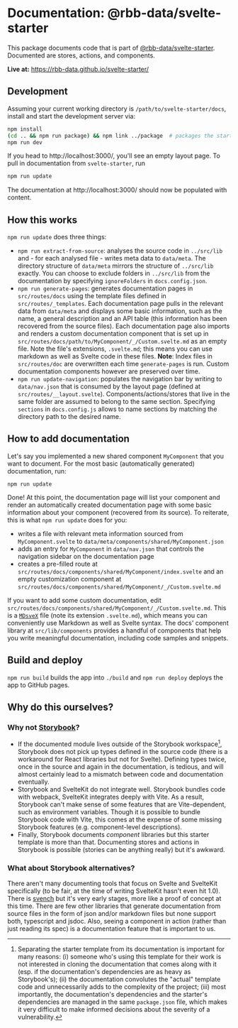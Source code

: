 # Documentation: @rbb-data/svelte-starter

This package documents code that is part of [@rbb-data/svelte-starter](https://github.com/rbb-data/svelte-starter). Documented are stores, actions, and components.

**Live at:** https://rbb-data.github.io/svelte-starter/

## Development

Assuming your current working directory is `/path/to/svelte-starter/docs`, install and start the development server via:

```bash
npm install
(cd .. && npm run package) && npm link ../package  # packages the starter's code and links it to this module
npm run dev
```

If you head to http://localhost:3000/, you'll see an empty layout page. To pull in documentation from `svelte-starter`, run

```bash
npm run update
```

The documentation at http://localhost:3000/ should now be populated with content.

## How this works

`npm run update` does three things:

- `npm run extract-from-source`: analyses the source code in `../src/lib` and - for each analysed file - writes meta data to `data/meta`. The directory structure of `data/meta` mirrors the structure of `../src/lib` exactly. You can choose to exclude folders in `../src/lib` from the documentation by specifying `ignoreFolders` in `docs.config.json`.
- `npm run generate-pages`: generates documentation pages in `src/routes/docs` using the template files defined in `src/routes/_templates`. Each documentation page pulls in the relevant data from `data/meta` and displays some basic information, such as the name, a general description and an API table (this information has been recovered from the source files). Each documentation page also imports and renders a custom documentation component that is set up in `src/routes/docs/path/to/MyComponent/_/Custom.svelte.md` as an empty file. Note the file's extensions, `.svelte.md`; this means you can use markdown as well as Svelte code in these files. **Note**: Index files in `src/routes/doc` are overwritten each time `generate-pages` is run. Custom documentation components however are preserved over time.
- `npm run update-navigation`: populates the navigation bar by writing to `data/nav.json` that is consumed by the layout page (defined at `src/routes/__layout.svelte`). Components/actions/stores that live in the same folder are assumed to belong to the same section. Specifying `sections` in `docs.config.js` allows to name sections by matching the directory path to the desired name.

## How to add documentation

Let's say you implemented a new shared component `MyComponent` that you want to document. For the most basic (automatically generated) documentation, run:

```
npm run update
```

Done! At this point, the documentation page will list your component and render an automatically created documentation page with some basic information about your component (recovered from its source). To reiterate, this is what `npm run update` does for you:

- writes a file with relevant meta information sourced from `MyComponent.svelte` to `data/meta/components/shared/MyComponent.json`
- adds an entry for `MyComponent` in `data/nav.json` that controls the navigation sidebar on the documentation page
- creates a pre-filled route at `src/routes/docs/components/shared/MyComponent/index.svelte` and an empty customization component at `src/routes/docs/components/shared/MyComponent/_/Custom.svelte.md`

If you want to add some custom documentation, edit `src/routes/docs/components/shared/MyComponent/_/Custom.svelte.md`. This is a [`MDsveX`](https://github.com/pngwn/MDsveX) file (note its extension `.svelte.md`), which means you can conveniently use Markdown as well as Svelte syntax. The docs' component library at `src/lib/components` provides a handful of components that help you write meaningful documentation, including code samples and snippets.

## Build and deploy

`npm run build` builds the app into `./build` and `npm run deploy` deploys the app to GitHub pages.

## Why do this ourselves?

### Why not [Storybook](https://storybook.js.org/)?

- If the documented module lives outside of the Storybook workspace[^1], Storybook does not pick up types defined in the source code (there is a workaround for React libraries but not for Svelte). Defining types twice, once in the source and again in the documentation, is tedious, and will almost certainly lead to a mismatch between code and documentation eventually.
- Storybook and SvelteKit do not integrate well. Storybook bundles code with webpack, SvelteKit integrates deeply with Vite. As a result, Storybook can't make sense of some features that are Vite-dependent, such as environment variables. Though it is possible to bundle Storybook code with Vite, this comes at the expense of some missing Storybook features (e.g. component-level descriptions).
- Finally, Storybook documents _component_ libraries but this starter template is more than that. Documenting stores and actions in Storybook is possible (stories can be anything really) but it's awkward.

### What about Storybook alternatives?

There aren't many documenting tools that focus on Svelte and SvelteKit specifically (to be fair, at the time of writing SvelteKit hasn't even hit 1.0). There is [svench](https://github.com/rixo/svench) but it's very early stages, more like a proof of concept at this time. There are few other libraries that generate documentation from source files in the form of json and/or markdown files but none support both, typescript and jsdoc. Also, seeing a component in action (rather than just reading its spec) is a documentation feature that is important to us.

[^1]: Separating the starter template from its documentation is important for many reasons: (i) someone who's using this template for their work is not interested in cloning the documentation that comes along with it (esp. if the documentation's dependencies are as heavy as Storybook's); (ii) the documentation convolutes the "actual" template code and unnecessarily adds to the complexity of the project; (iii) most importantly, the documentation's dependencies and the starter's dependencies are managed in the same `package.json` file, which makes it very difficult to make informed decisions about the severity of a vulnerability.
